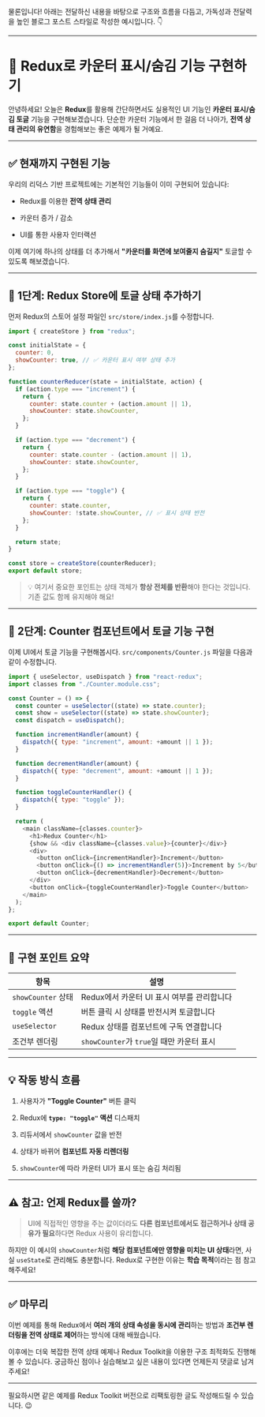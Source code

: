 물론입니다! 아래는 전달하신 내용을 바탕으로 구조와 흐름을 다듬고, 가독성과 전달력을 높인 블로그 포스트 스타일로 작성한 예시입니다. 👇

---

# 🔁 Redux로 카운터 표시/숨김 기능 구현하기

안녕하세요! 오늘은 **Redux**를 활용해 간단하면서도 실용적인 UI 기능인 **카운터 표시/숨김 토글** 기능을 구현해보겠습니다. 단순한 카운터 기능에서 한 걸음 더 나아가, **전역 상태 관리의 유연함**을 경험해보는 좋은 예제가 될 거예요.

---

## ✅ 현재까지 구현된 기능

우리의 리덕스 기반 프로젝트에는 기본적인 기능들이 이미 구현되어 있습니다:

- Redux를 이용한 **전역 상태 관리**
    
- 카운터 증가 / 감소
    
- UI를 통한 사용자 인터랙션
    

이제 여기에 하나의 상태를 더 추가해서 **"카운터를 화면에 보여줄지 숨길지"** 토글할 수 있도록 해보겠습니다.

---

## 🔧 1단계: Redux Store에 토글 상태 추가하기

먼저 Redux의 스토어 설정 파일인 `src/store/index.js`를 수정합니다.

```js
import { createStore } from "redux";

const initialState = {
  counter: 0,
  showCounter: true, // ✅ 카운터 표시 여부 상태 추가
};

function counterReducer(state = initialState, action) {
  if (action.type === "increment") {
    return {
      counter: state.counter + (action.amount || 1),
      showCounter: state.showCounter,
    };
  }

  if (action.type === "decrement") {
    return {
      counter: state.counter - (action.amount || 1),
      showCounter: state.showCounter,
    };
  }

  if (action.type === "toggle") {
    return {
      counter: state.counter,
      showCounter: !state.showCounter, // ✅ 표시 상태 반전
    };
  }

  return state;
}

const store = createStore(counterReducer);
export default store;
```

> 💡 여기서 중요한 포인트는 상태 객체가 **항상 전체를 반환**해야 한다는 것입니다. 기존 값도 함께 유지해야 해요!

---

## 🧩 2단계: Counter 컴포넌트에서 토글 기능 구현

이제 UI에서 토글 기능을 구현해봅시다. `src/components/Counter.js` 파일을 다음과 같이 수정합니다.

```js
import { useSelector, useDispatch } from "react-redux";
import classes from "./Counter.module.css";

const Counter = () => {
  const counter = useSelector((state) => state.counter);
  const show = useSelector((state) => state.showCounter);
  const dispatch = useDispatch();

  function incrementHandler(amount) {
    dispatch({ type: "increment", amount: +amount || 1 });
  }

  function decrementHandler(amount) {
    dispatch({ type: "decrement", amount: +amount || 1 });
  }

  function toggleCounterHandler() {
    dispatch({ type: "toggle" });
  }

  return (
    <main className={classes.counter}>
      <h1>Redux Counter</h1>
      {show && <div className={classes.value}>{counter}</div>}
      <div>
        <button onClick={incrementHandler}>Increment</button>
        <button onClick={() => incrementHandler(5)}>Increment by 5</button>
        <button onClick={decrementHandler}>Decrement</button>
      </div>
      <button onClick={toggleCounterHandler}>Toggle Counter</button>
    </main>
  );
};

export default Counter;
```

---

## 🧠 구현 포인트 요약

|항목|설명|
|---|---|
|`showCounter` 상태|Redux에서 카운터 UI 표시 여부를 관리합니다|
|`toggle` 액션|버튼 클릭 시 상태를 반전시켜 토글합니다|
|`useSelector`|Redux 상태를 컴포넌트에 구독 연결합니다|
|조건부 렌더링|`showCounter`가 `true`일 때만 카운터 표시|

---

## 💡 작동 방식 흐름

1. 사용자가 **"Toggle Counter"** 버튼 클릭
    
2. Redux에 **`type: "toggle"` 액션** 디스패치
    
3. 리듀서에서 `showCounter` 값을 반전
    
4. 상태가 바뀌어 **컴포넌트 자동 리렌더링**
    
5. `showCounter`에 따라 카운터 UI가 표시 또는 숨김 처리됨
    

---

## ⚠️ 참고: 언제 Redux를 쓸까?

> UI에 직접적인 영향을 주는 값이더라도 **다른 컴포넌트에서도 접근하거나 상태 공유가 필요**하다면 Redux 사용이 유리합니다.

하지만 이 예시의 `showCounter`처럼 **해당 컴포넌트에만 영향을 미치는 UI 상태**라면, 사실 `useState`로 관리해도 충분합니다. Redux로 구현한 이유는 **학습 목적**이라는 점 참고해주세요!

---

## ✅ 마무리

이번 예제를 통해 Redux에서 **여러 개의 상태 속성을 동시에 관리**하는 방법과 **조건부 렌더링을 전역 상태로 제어**하는 방식에 대해 배웠습니다.

이후에는 더욱 복잡한 전역 상태 예제나 Redux Toolkit을 이용한 구조 최적화도 진행해볼 수 있습니다. 궁금하신 점이나 실습해보고 싶은 내용이 있다면 언제든지 댓글로 남겨주세요!

---

필요하시면 같은 예제를 Redux Toolkit 버전으로 리팩토링한 글도 작성해드릴 수 있습니다. 😉
